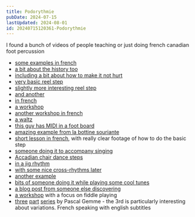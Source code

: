 ```yaml
---
title: Podorythmie
pubDate: 2024-07-15
lastUpdated: 2024-08-01
id: 20240715120361-Podorythmie
---
```


I found a bunch of videos of people teaching or just doing french canadian foot percussion

- [some examples in french](https://www.youtube.com/watch?v=OjlJNumhpms)
- [a bit about the history too](https://www.youtube.com/watch?v=CDXSgRR8aCw)
- [including a bit about how to make it not hurt](https://www.youtube.com/watch?v=yRKUgY4H9o8)
- [very basic reel step](https://www.youtube.com/watch?v=MDJeIXKUqZI)
- [slightly more interesting reel step](https://www.youtube.com/watch?v=AhyCeeUksJA)
- [and another](https://www.youtube.com/watch?v=Qo97CNDI6ro)
- [in french](https://www.youtube.com/watch?v=UCq_yxwyAtc)
- [a workshop](https://www.youtube.com/watch?v=m3ijnnjOlO0)
- [another workshop in french](https://www.youtube.com/watch?v=SC0E0eo3ZuI)
- [a waltz](https://www.youtube.com/watch?v=aD-JY8wl4Ys)
- [this guy has MIDI in a foot board](https://www.youtube.com/watch?v=sacAHemW7ag)
- [amazing example from la bottine souriante](https://www.youtube.com/watch?v=o_tUCxxWXH8)
- [short lesson in french](https://www.youtube.com/watch?v=K7QKRG2e6YM), with really clear footage of how to do the basic step
- [someone doing it to accompany singing](https://www.youtube.com/watch?v=whQbiofXc8s)
- [Accadian chair dance steps](https://www.youtube.com/watch?v=x0KDtQmTIGM)
- [in a jig rhythm](https://www.youtube.com/watch?v=JtDgh2iO_eA)
- [with some nice cross-rhythms later](https://www.youtube.com/watch?v=bn0kO0lsHZo)
- [another example](https://www.youtube.com/watch?v=_rv8aPJMkXQ)
- [bits of someone doing it while playing some cool tunes](https://www.youtube.com/watch?v=w0Zpa9VR3-c)
- [a blog post from someone else discovering](https://leisureguy.ca/2022/04/30/rhythm-feet/)
- [a workshop](https://www.fiddlevideo.com/quebecois-fiddle-footwork-tutorial-andre-brunet-free/) with a focus on fiddle playing
- [three](https://www.youtube.com/watch?v=OkUQjx_AL98) [part](https://www.youtube.com/watch?v=beExkXwbSvg) [series](https://www.youtube.com/watch?v=NpaxOahxJ38) by Pascal Gemme - the 3rd is particularly interesting about variations. French speaking with english subtitles
